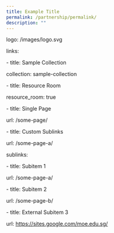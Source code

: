```yaml
---
title: Example Title
permalink: /partnership/permalink/
description: ""
---
```

logo: /images/logo.svg

links:

\- title: Sample Collection

collection: sample\-collection

\- title: Resource Room

resource\_room: true

\- title: Single Page

url: /some\-page/

\- title: Custom Sublinks

url: /some\-page\-a/

sublinks:

\- title: Subitem 1

url: /some\-page\-a/

\- title: Subitem 2

url: /some\-page\-b/

\- title: External Subitem 3

url: https://sites.google.com/moe.edu.sg/